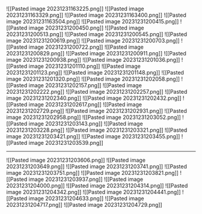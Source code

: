 
![[Pasted image 20231231163225.png]]
![[Pasted image 20231231163329.png]]
![[Pasted image 20231231163400.png]]
![[Pasted image 20231231163504.png]]
![[Pasted image 20231231200415.png]]
![[Pasted image 20231231200450.png]]
![[Pasted image 20231231200513.png]]
![[Pasted image 20231231200545.png]]
![[Pasted image 20231231200619.png]]
![[Pasted image 20231231200703.png]]
![[Pasted image 20231231200722.png]]
![[Pasted image 20231231200829.png]]
![[Pasted image 20231231200911.png]]
![[Pasted image 20231231200938.png]]
![[Pasted image 20231231201036.png]]
![[Pasted image 20231231201110.png]]
![[Pasted image 20231231201123.png]]
![[Pasted image 20231231201148.png]]
![[Pasted image 20231231201320.png]]
 ![[Pasted image 20231231202058.png]]
 ![[Pasted image 20231231202157.png]]
 ![[Pasted image 20231231202222.png]]
 ![[Pasted image 20231231202257.png]]
 ![[Pasted image 20231231202340.png]]
 ![[Pasted image 20231231202432.png]]
 ![[Pasted image 20231231202617.png]]
 ![[Pasted image 20231231202729.png]]
 ![[Pasted image 20231231202931.png]]
 ![[Pasted image 20231231202958.png]]
 ![[Pasted image 20231231203052.png]]
 ![[Pasted image 20231231203143.png]]
 ![[Pasted image 20231231203228.png]]
 ![[Pasted image 20231231203321.png]]
 ![[Pasted image 20231231203421.png]]
 ![[Pasted image 20231231203455.png]]
 ![[Pasted image 20231231203539.png]]
 ****
![[Pasted image 20231231203606.png]]
![[Pasted image 20231231203649.png]]
![[Pasted image 20231231203741.png]]
![[Pasted image 20231231203751.png]]
![[Pasted image 20231231203821.png]]
 ![[Pasted image 20231231203937.png]]
 ![[Pasted image 20231231204000.png]]
 ![[Pasted image 20231231204314.png]]
 ![[Pasted image 20231231204342.png]]
 ![[Pasted image 20231231204441.png]]
 ![[Pasted image 20231231204633.png]]
 ![[Pasted image 20231231204717.png]]
 ![[Pasted image 20231231204729.png]]
 